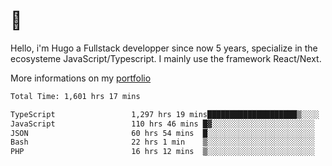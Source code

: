 # 👋 

Hello, i'm Hugo a Fullstack developper since now 5 years, specialize in the ecosysteme JavaScript/Typescript. I mainly use the framework React/Next.

More informations on my [portfolio](https://hcampos.fr)

<!--START_SECTION:waka-->

```txt
Total Time: 1,601 hrs 17 mins

TypeScript                 1,297 hrs 19 mins████████████████████▒░░░░   81.02 %
JavaScript                 110 hrs 46 mins █▓░░░░░░░░░░░░░░░░░░░░░░░   06.92 %
JSON                       60 hrs 54 mins  █░░░░░░░░░░░░░░░░░░░░░░░░   03.80 %
Bash                       22 hrs 1 min    ▒░░░░░░░░░░░░░░░░░░░░░░░░   01.38 %
PHP                        16 hrs 12 mins  ▒░░░░░░░░░░░░░░░░░░░░░░░░   01.01 %
```

<!--END_SECTION:waka-->
